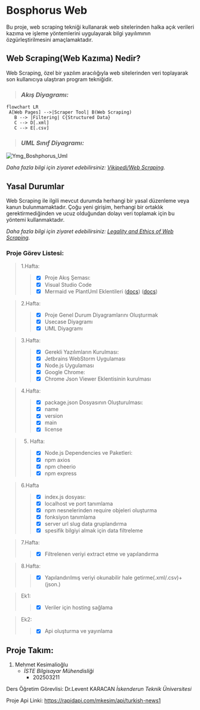 # Bosphorus Web 

 Bu proje, web scraping tekniği kullanarak web sitelerinden halka açık verileri kazıma ve işleme yöntemlerini uygulayarak bilgi yayılımının özgürleştirilmesini amaçlamaktadır.


## Web Scraping(Web Kazıma) Nedir?

Web Scraping, özel bir yazılım aracılığıyla web sitelerinden veri toplayarak son kullanıcıya ulaştıran program tekniğidir.

> ### _Akış Diyagramı:_

```mermaid
flowchart LR
 A[Web Pages] -->|Scraper Tool| B(Web Scraping)
   B --> |Filtering| C{Structured Data}
   C --> D[.xml]
   C --> E[.csv]
```
> ### _UML Sınıf Diyagramı:_

![Ymg_Boshphorus_Uml](https://user-images.githubusercontent.com/24902892/166099145-4091a47a-24cb-4028-b81f-aefde9eb0cc7.svg)





_Daha fazla bilgi için ziyaret edebilirsiniz: [Vikipedi/Web Scraping](https://tr.wikipedia.org/wiki/Web_kaz%C4%B1ma)._





## Yasal Durumlar

Web Scraping ile ilgili mevcut durumda herhangi bir yasal düzenleme veya kanun bulunmamaktadır. Çoğu yeni girişim, herhangi bir ortaklık gerektirmediğinden ve ucuz olduğundan dolayı veri toplamak için bu yöntemi kullanmaktadır.


_Daha fazla bilgi için ziyaret edebilirsiniz: [Legality and Ethics of Web Scraping](https://www.researchgate.net/publication/352014123_Legality_and_Ethics_of_Web_Scraping)._



### Proje Görev Listesi:
> 1.Hafta:
>>- [x] Proje Akış Şeması:
>>  - [x]  Visual Studio Code
 >> - [x]  Mermaid ve PlantUml Eklentileri ([docs](https://mermaid-js.github.io/mermaid/#/)) ([docs](https://plantuml.com/))

> 2.Hafta:  
>>- [x] Proje Genel Durum Diyagramlarını Oluşturmak
  >>- [x] Usecase Diyagramı
  >>- [x] UML Diyagramı

> 3.Hafta:
>>- [x] Gerekli Yazılımların Kurulması:
  >>- [x]  Jetbrains WebStorm Uygulaması 
  >>- [x]  Node.js Uygulaması
  >>- [x]  Google Chrome:
   >>- [x]  Chrome Json Viewer Eklentisinin kurulması

> 4.Hafta:
>>- [x] package.json Dosyasının Oluşturulması:
  >>- [x] name
  >>- [x] version
  >>- [x] main 
  >>- [x] license

> 5. Hafta:
>>- [x] Node.js Dependencies ve Paketleri:
  >>- [x] npm axios
  >>- [x] npm cheerio
  >>- [x] npm express

> 6.Hafta
>>- [x] index.js dosyası: 
 >> - [x]  localhost ve port tanımlama
  >>- [x]  npm nesnelerinden require objeleri oluşturma
  >>- [x]  fonksiyon tanımlama
  >>- [x]  server url slug data gruplandırma
  >>- [x]  spesifik bilgiyi almak için data filtreleme

> 7.Hafta:
>>- [x]  Filtrelenen veriyi extract etme ve yapılandırma

> 8.Hafta:
>>- [x]  Yapılandırılmış veriyi okunabilir hale getirme(.xml/.csv)+(json.)

> Ek1:
>>- [x]  Veriler için hosting sağlama

> Ek2:
>>- [x]  Api oluşturma ve yayınlama

## Proje Takım:

1. Mehmet Kesimalioğlu
   - _İSTE Bilgisayar Mühendisliği_
     - 202503211

Ders Öğretim Görevlisi: Dr.Levent KARACAN
 _İskenderun Teknik Üniversitesi_
 
Proje Api Linki: https://rapidapi.com/mkesim/api/turkish-news1

